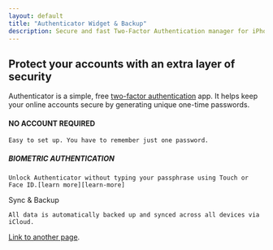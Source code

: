 ```yaml
---
layout: default
title: "Authenticator Widget & Backup"
description: Secure and fast Two-Factor Authentication manager for iPhone, iPad, iPod, Apple Watch and macOS.
---
```


<!-- here is body, header and footer is setted from layout: default -->

## Protect your accounts with an extra layer of security

Authenticator is a simple, free [two-factor authentication][two-factor-authentication] app. It helps keep your online accounts secure by generating unique one-time passwords.

#### NO ACCOUNT REQUIRED
```
Easy to set up. You have to remember just one password.
```

##### BIOMETRIC AUTHENTICATION
```
Unlock Authenticator without typing your passphrase using Touch or Face ID.[learn more][learn-more]
```

Sync & Backup
```
All data is automatically backed up and synced across all devices via iCloud.
```

[Link to another page](./another-page.html).


<!-- variables -->

[learn-more]: #
[two-factor-authentication]: https://en.wikipedia.org/wiki/Two-factor_authentication

